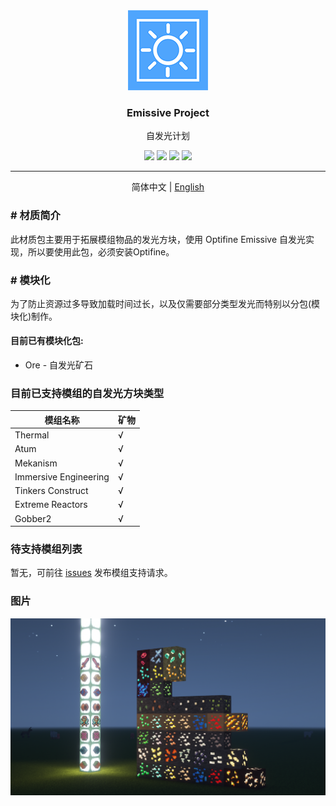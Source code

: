 <div align="center">
  <img src="./img/pack.png" alt="Minecraft-Emissive-Project" />
  <h3>Emissive Project</h3>
  <p>自发光计划</p>
  <img src="https://img.shields.io/github/stars/fastchen/Emissive-Project?label=Star&logo=github"/>
  <a href="https://github.com/FastChen/Emissive-Project/issues"><img src="https://img.shields.io/github/issues/fastchen/Emissive-Project?label=Issues"/></a>
  <img src="https://img.shields.io/github/license/fastchen/Emissive-Project?label=License"/>
  <a href="https://github.com/FastChen/Emissive-Project/releases"><img src="https://img.shields.io/github/v/release/fastchen/Emissive-Project?label=Release"/></a>
  <hr>
  <p>简体中文 | <a href="./README-en.md">English</a></p>
</div>

### # 材质简介

此材质包主要用于拓展模组物品的发光方块，使用 Optifine Emissive 自发光实现，所以要使用此包，必须安装Optifine。

### # 模块化

为了防止资源过多导致加载时间过长，以及仅需要部分类型发光而特别以分包(模块化)制作。

#### 目前已有模块化包:

- Ore - 自发光矿石

### 目前已支持模组的自发光方块类型

| 模组名称              | 矿物 |
| --------------------- | ---- |
| Thermal               | √    |
| Atum                  | √    |
| Mekanism              | √    |
| Immersive Engineering | √    |
| Tinkers Construct     | √    |
| Extreme Reactors      | √    |
| Gobber2               | √    |

### 待支持模组列表

暂无，可前往 [issues](https://github.com/FastChen/Emissive-Project/issues) 发布模组支持请求。

### 图片
![1](./img/img_1.png)

